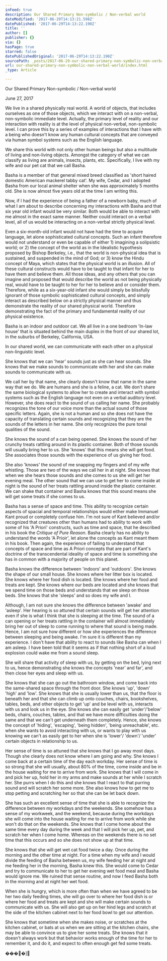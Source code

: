 ```yaml
---
inFeed: true
description: Our Shared Primary Non-symbolic / Non-verbal world
dateModified: '2017-06-29T14:13:21.598Z'
datePublished: '2017-06-29T14:13:22.190Z'
title: ''
author: []
publisher: {}
via: {}
hasPage: true
starred: false
datePublishedOriginal: '2017-06-29T14:13:22.190Z'
sourcePath: _posts/2017-06-29-our-shared-primary-non-symbolic-non-verbal-world.md
url: our-shared-primary-non-symbolic-non-verbal-world/index.html
_type: Article

---
```

Our Shared Primary Non-symbolic / Non-verbal world

June 27, 2017

We live in a shared physically real world. A world of objects, that includes ourselves as one of those objects, which we interact with on a non-verbal, non-symbolic immediate level. Actually, the primary level of reality and our interaction with reality is at the level of physical non-verbal, non-symbolic level. I can prove this by a series of examples of interactions that I have with a being who doesn't know any human cultural concepts that are conveyed via human symbol systems such as the English language.

We share this world with not only other human beings but also a multitude of living and non-living objects. Amongst the category of what we can classify as living are animals, insects, plants, etc. Specifically, I live with my wife and our pet cat that we call Basha.

Basha is a member of that general mixed breed classified as 'short haired domestic American mackerel tabby cat'. My wife, Cedar, and I adopted Basha from our local animal shelter when she was approximately 5 months old. She is now almost five years old at the time I am writing this.

Now, if I had the experience of being a father of a newborn baby, much of what I am about to describe concerning my interactions with Basha and that six year old infant would be very similar. Both would be able to interact with me almost in the exact same manner. Neither could interact on a verbal level, all of us would be interacting on a non-verbal strictly physical level.

Even a six-month-old infant would not have had the time to acquire language, let alone sophisticated cultural concepts. Such an infant therefore would not understand or even be capable of either 1) imagining a solipsistic world; or 2) the concept of the world as in the Idealistic hypothesis proposed by Bishop Berkeley, i.e., that the world is non-physical
idea that is sustained, and suspended in the mind of God; or 3) know the Hindu concept of Maya, which states that the physical world is an illusion. All of these cultural constructs would have to be taught to that infant for her to have them and believe them. All those ideas, and any others that you can imagine and proposed that would describe the world as not being physically real, would have to be taught to her for her to believe and or consider them. Therefore, while as a six-year-old infant she would simply be blissfully ignorant of those symbolic sophisticated cultural concepts, and simply interact as described below on a strictly physical manner and thus demonstrate the reality of our shared physical world. Therefore demonstrating the fact of the primary and fundamental reality of our physical existence.

Basha is an indoor and outdoor cat. We all live in a one bedroom 'In-law house' that is situated behind the main duplex in the front of our shared lot, in the suburbs of Berkeley, California, USA.

In our shared world, we can communicate with each other on a physical non-linguistic level. 

She knows that we can 'hear' sounds just as she can hear sounds. She knows that we make sounds to communicate with her and she can make sounds to communicate with us.

We call her by that name, she clearly doesn't know that name in the same way that we do. We are humans and she is a feline, a cat. We don't share the same biological systems to allow her to create and interact with symbol systems such as the English language not even on a verbal auditory
level. However, she does react to the sound of us calling her name. She
probably recognizes the tone of our voice more than the actual sound of those
specific letters. Again, she is not a human and so she does not have the
capacity of translating certain sounds and recognizing that they are the sounds
of the letters in her name. She only recognizes the pure tonal qualities of the
sound.

She knows the sound of a can being opened. She knows the
sound of her crunchy treats rattling around in its plastic container. Both of
those sounds will usually bring her to us. She 'knows' that this means she will
get food. She associates those sounds with the experience of us giving her
food.

She also 'knows' the sound of me snapping my fingers and of
my wife whistling. Those are two of the ways we call her in at night. She knows
that when we she hears those sounds and she comes to us she will get her
evening meal. The other sound that we can use to get her to come inside at
night is the sound of her treats rattling around inside the plastic container.
We can shake that container and Basha knows that this sound means she will get
some treats if she comes to us.

Basha has a sense of space and time. This ability to
recognize certain aspects of spacial and temporal relationships would either make
Immanuel Kant proud or completely confuse him. I'm not sure of Kant believed
and/or recognized that creatures other than humans had to ability to work with
some of his 'A Priori' constructs, such as time and space, that he described in
his book the _Critique
of Pure Reason_. Basha clearly has no ability to understand the
words 'A Prioir', let alone the concepts as Kant meant them in his book. Then
again, the experience of failing to understand that concepts of space and time
as A Priori concepts that are part of Kant's doctrine of the transcendental ideality
of space and time is something she has in common with a majority of people on
this planet.

Basha knows the difference between 'indoors' and 'outdoors'.
She knows the shape of our small house. She knows where her litter box is
located. She knows where her food dish is located. She knows where her food and
treats are kept. She knows where our beds are located and she knows that we
spend time on those beds and understands that we sleep on those beds. She knows
that she 'sleeps' and so does my wife and I.

Although, I am not sure she knows the difference between
'awake' and 'asleep'. Her hearing is so attuned that certain sounds will get
her attention even if she is what I think that she is sleeping at the time. The
sound of a can opening or her treats rattling in the container will almost
immediately bring her out of sleep to come running to where that sound is being
made. Hence, I am not sure how different or how she experiences the difference
between sleeping and being awake. I'm sure it is different than my experience.
I don't have that ability to react to sounds like Basha can when I am asleep. I
have been told that it seems as if that nothing short of a loud explosion could
wake me from a sound sleep.

She will share that activity of sleep with us, by getting on
the bed, lying next to us, hence demonstrating she knows the concepts 'near'
and far', and then close her eyes and sleep with us. 

She knows that she can go out the bathroom window, and come
back into the same-shared space through the front door. She knows 'up', 'down'
'high' and 'low'. She knows that she is usually lower than us, that the floor
is beneath her and that she can climb up onto couches, chairs, bookshelves,
tables, beds, and other objects to get 'up' and be level with us, interacts
with us and look us in the eye. She knows she can easily get 'under'/'below'
beds, chairs, couches, tables, and that we have more difficulties doing the
same and that we can't get underneath them completely. Hence, she knows the
concept of 'hiding', 'escaping', 'being hidden', 'being unreachable', etc. when
she wants to avoid interacting with us, or wants to play with us knowing we
can't as easily get to her when she is 'lower'/ 'down'/ 'under' certain objects
in relationship to us.

Her sense of time is so attuned that she knows that I go
away most days. Though she clearly does not know where I am going and why. She
knows I come back at a certain time of the day each workday. Her sense of time
is so strong that she will usually, about 80% of the time, come inside and be
in the house waiting for me to arrive from work. She knows that I will come in
and pick her up, hold her in my arms and make sounds at her while I scratch
her. She purrs when I do this and she knows that I react to that purring sound
and will scratch her some more. She also knows how to get me to stop petting
and scratching her so that she can be let back down.

She has such an excellent sense of time that she is able to
recognize the difference between my workdays and the weekends. She somehow has
a sense of my workweek, and the weekend, because during the workdays she will
come into the house waiting for me to arrive from work while she won't do that
on the weekends. She knows that I come home about the same time every day
during the week and that I will pick her up, pet, and scratch her when I come
home. Whereas on the weekends there is no set time that this occurs and so she
does not show up at that time.

She knows that she will get wet cat food twice a day. Once
during the morning and the other time at night. For a time when my wife and I
would divide the feeding of Basha between us, my wife feeding her at night and
me feeding her in the morning, Basha knew this. She would come to Cedar and try
to communicate to her to get her evening wet food meal and Basha would ignore
me. We ruined that sense routine, and now I feed Basha both in the morning and
at night her wet food.

When she is hungry, which is more often than when we have
agreed to be her two daily feeding times, she will go over to where her food
dish is or where her food and treats are kept and she will make certain sounds
to communicate with us. She will also get up on her hind legs and scratch at
the side of the kitchen cabinet next to her food bowl to get our attention. 

She knows that sometime when she makes noise, or scratches
at the kitchen cabinet, or bats at us when we are sitting at the kitchen
chairs, she may be able to convince us to give her some treats. She knows that
it doesn't always work but that behavior works enough of the time for her to
remember it, and do it, and expect to often enough get fed some treats.

����\]